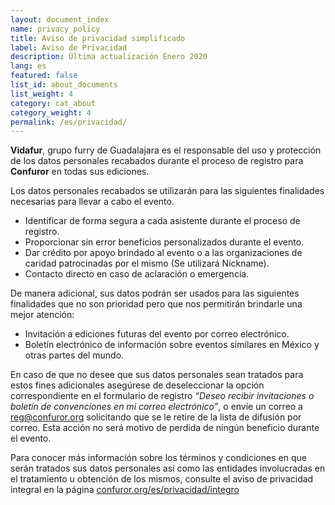```yaml
---
layout: document_index
name: privacy_policy
title: Aviso de privacidad simplificado
label: Aviso de Privacidad
description: Última actualización Enero 2020
lang: es
featured: false
list_id: about_documents
list_weight: 4
category: cat_about
category_weight: 4
permalink: /es/privacidad/
---
```


**Vidafur**, grupo furry de Guadalajara es el responsable del uso y protección de los datos personales recabados durante el proceso de registro para **Confuror** en todas sus ediciones.

Los datos personales recabados se utilizarán para las siguientes finalidades necesarias para llevar a cabo el evento.

- Identificar de forma segura a cada asistente durante el proceso de registro.
- Proporcionar sin error beneficios personalizados durante el evento.
- Dar crédito por apoyo brindado al evento o a las organizaciones de caridad patrocinadas por el mismo (Se utilizará Nickname).
- Contacto directo en caso de aclaración o emergencia.

De manera adicional, sus datos podrán ser usados para las siguientes finalidades que no son prioridad pero que nos permitirán brindarle una mejor atención:

- Invitación a ediciones futuras del evento por correo electrónico.
- Boletín electrónico de información sobre eventos similares en México y otras partes del mundo.

En caso de que no desee que sus datos personales sean tratados para estos fines adicionales asegúrese de deseleccionar la opción correspondiente en el formulario de registro *“Deseo recibir invitaciones o boletín de convenciones en mi correo electrónico”*, o envíe un correo a [reg@confuror.org](mailto:reg@confuror.org) solicitando que se le retire de la lista de difusión por correo. Esta acción no será motivo de perdida de ningún beneficio durante el evento.

Para conocer más información sobre los términos y condiciones en que serán tratados sus datos personales así como las entidades involucradas en el tratamiento u obtención de los mismos, consulte el aviso de privacidad integral en la página [confuror.org/es/privacidad/integro](http://confuror.org/es/privacidad/integro)
